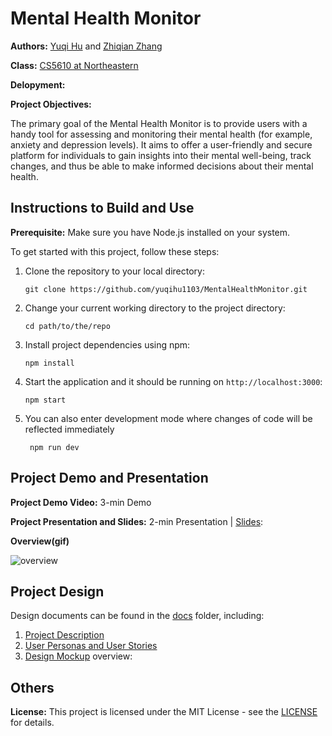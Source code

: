 # Mental Health Monitor

**Authors:** [Yuqi Hu](https://yuqihu1103.github.io/) and [Zhiqian Zhang](https://zhiqian-zhang.github.io/ZhiqianZhang-Peronal-Website/)

**Class:** [CS5610 at Northeastern](https://johnguerra.co/classes/webDevelopment_fall_2023/)

**Delopyment:**

**Project Objectives:**

The primary goal of the Mental Health Monitor is to provide users with a handy tool for assessing and monitoring their mental health (for example, anxiety and depression levels). It aims to offer a user-friendly and secure platform for individuals to gain insights into their mental well-being, track changes, and thus be able to make informed decisions about their mental health.

## Instructions to Build and Use

**Prerequisite:** Make sure you have Node.js installed on your system.

To get started with this project, follow these steps:

1. Clone the repository to your local directory:

    ```
    git clone https://github.com/yuqihu1103/MentalHealthMonitor.git
    ```

2. Change your current working directory to the project directory:

    ```
    cd path/to/the/repo
    ```

3. Install project dependencies using npm:

    ```
    npm install
    ```

4. Start the application and it should be running on `http://localhost:3000`:

    ```
    npm start
    ```

5. You can also enter development mode where changes of code will be reflected immediately
   ```
    npm run dev
    ```

## Project Demo and Presentation

**Project Demo Video:** 3-min Demo 

**Project Presentation and Slides:** 2-min Presentation | [Slides](https://docs.google.com/presentation/d/1tjcB73SOeI0JsZ0e89Tg-4oI0AkFY2Qx1-7gVoYRVIk/edit#slide=id.g28b3251b88c_0_90):

**Overview(gif)**

![overview](https://github.com/yuqihu1103/MentalHealthMonitor/assets/133090163/b3440fab-8ced-46c7-bb60-ac54ec4f3ccf)

## Project Design

Design documents can be found in the [docs](docs) folder, including:

1. [Project Description](docs/project_description.txt)
2. [User Personas and User Stories](docs/user_personas_and_stories.txt)
3. [Design Mockup]() overview:

## Others

**License:** This project is licensed under the MIT License - see the [LICENSE](LICENSE) for details.
